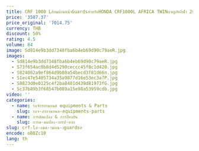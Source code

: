 ```yaml
---
title: CRF 1000 Lส้อมด้านหน้าGuardsสําหรับHONDA CRF1000L AFRICA TWINผจญภัยกีฬา 2017 2018 2019 2020 2021 2022
price: '3507.37'
price_original: '7014.75'
currency: THB
discount: 50%
rating: 4.5
volume: 84
image: Sd814e9b3dd7348fba6b4eb69d90c79aeR.jpg
images:
  - Sd814e9b3dd7348fba6b4eb69d90c79aeR.jpg
  - S73f654ac0b8d4d5290ceccc45f8c1d420.jpg
  - S824062a9ef864d9b80a54becd3f81d66n.jpg
  - S1ec47e5405734a35a9877d16e53ec3a7P.jpg
  - S8823d0e0125c4f2ba8481d439d81973fG.jpg
  - Sc37b89b3f68547b089a15e98a53959cdb.jpg
video: ''
categories:
  - name: รถจักรยานยนต์ equipments & Parts
    slug: รถจ-กรยานยนต-equipments-parts
  - name: การดัดแปลง & การป้องกัน
    slug: การด-ดแปลง-การป-องก
slug: crf-lส-อมด-านหน-าguardsส
encode: oB0Zc10
lang: th
---
```

  
